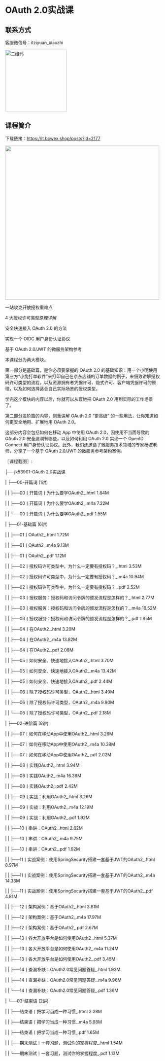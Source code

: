 # OAuth 2.0实战课

## 联系方式

客服微信号：itziyuan_xiaozhi

<img src="https://ziyuanyun.oss-cn-guangzhou.aliyuncs.com/common/20240614073449/666b82192834a.jpg" width="200" height="200" alt="二维码">

## 课程简介

下载链接：https://it.bcwex.shop/posts?id=2177

<img src="https://ziyuanyun.oss-cn-guangzhou.aliyuncs.com/yun/20240515183715/6644905b8d8c9.jpg" width="500" alt="">

  一站攻克开放授权重难点

 4 大授权许可类型原理详解

 安全快速接入 OAuth 2.0 的方法

 实现一个 OIDC 用户身份认证协议

 基于 OAuth 2.0/JWT 的微服务架构参考

 本课程分为两大模块。

 第一部分是基础篇，是你必须要掌握的 OAuth 2.0 的基础知识：用一个小明使用第三方“小兔打单软件”来打印自己在京东店铺的订单数据的例子，来细致讲解授权码许可类型的流程，以及资源拥有者凭据许可、隐式许可、客户端凭据许可的原理，以及如何选择适合自己实际场景的授权类型。

 学完这个模块的内容以后，你就可以从容地把 OAuth 2.0 用到实际的工作场景了。

 第二部分进阶篇的内容，侧重讲解 OAuth 2.0 “更高级” 的一些用法，让你知道如何更安全地用、扩展地用 OAuth 2.0。

 这部分内容会包括如何在移动 App 中使用 OAuth 2.0，因使用不当而导致的 OAuth 2.0 安全漏洞有哪些，以及如何利用 OAuth 2.0 实现一个 OpenID Connect 用户身份认证协议。此外，我们还邀请了微服务技术领域的专家杨波老师，分享了一个基于 OAuth 2.0/JWT 的微服务参考架构案例。

 〖课程截图〗:

  ├──jk53901-OAuth 2.0实战课

 | ├──00-开篇词 (1讲)

 | | ├──00丨开篇词丨为什么要学OAuth2_.html 1.84M

 | | ├──00丨开篇词丨为什么要学OAuth2_.m4a 7.22M

 | | └──00丨开篇词丨为什么要学OAuth2_.pdf 1.55M

 | ├──01-基础篇 (6讲)

 | | ├──01丨OAuth2_.html 1.72M

 | | ├──01丨OAuth2_.m4a 9.13M

 | | ├──01丨OAuth2_.pdf 1.12M

 | | ├──02丨授权码许可类型中，为什么一定要有授权码？_.html 3.53M

 | | ├──02丨授权码许可类型中，为什么一定要有授权码？_.m4a 10.94M

 | | ├──02丨授权码许可类型中，为什么一定要有授权码？_.pdf 2.52M

 | | ├──03丨授权服务：授权码和访问令牌的颁发流程是怎样的？_.html 2.77M

 | | ├──03丨授权服务：授权码和访问令牌的颁发流程是怎样的？_.m4a 16.52M

 | | ├──03丨授权服务：授权码和访问令牌的颁发流程是怎样的？_.pdf 1.95M

 | | ├──04丨在OAuth2_.html 3.20M

 | | ├──04丨在OAuth2_.m4a 13.82M

 | | ├──04丨在OAuth2_.pdf 2.08M

 | | ├──05丨如何安全、快速地接入OAuth2_.html 3.70M

 | | ├──05丨如何安全、快速地接入OAuth2_.m4a 13.42M

 | | ├──05丨如何安全、快速地接入OAuth2_.pdf 2.44M

 | | ├──06丨除了授权码许可类型，OAuth2_.html 3.40M

 | | ├──06丨除了授权码许可类型，OAuth2_.m4a 9.80M

 | | └──06丨除了授权码许可类型，OAuth2_.pdf 2.18M

 | ├──02-进阶篇 (8讲)

 | | ├──07丨如何在移动App中使用OAuth2_.html 3.26M

 | | ├──07丨如何在移动App中使用OAuth2_.m4a 10.38M

 | | ├──07丨如何在移动App中使用OAuth2_.pdf 2.02M

 | | ├──08丨实践OAuth2_.html 3.94M

 | | ├──08丨实践OAuth2_.m4a 16.36M

 | | ├──08丨实践OAuth2_.pdf 2.42M

 | | ├──09丨实战：利用OAuth2_.html 3.26M

 | | ├──09丨实战：利用OAuth2_.m4a 12.19M

 | | ├──09丨实战：利用OAuth2_.pdf 1.92M

 | | ├──10丨串讲：OAuth2_.html 2.62M

 | | ├──10丨串讲：OAuth2_.m4a 9.75M

 | | ├──10丨串讲：OAuth2_.pdf 1.62M

 | | ├──11丨实战案例：使用SpringSecurity搭建一套基于JWT的OAuth2_.html 8.97M

 | | ├──11丨实战案例：使用SpringSecurity搭建一套基于JWT的OAuth2_.m4a 14.33M

 | | ├──11丨实战案例：使用SpringSecurity搭建一套基于JWT的OAuth2_.pdf 4.81M

 | | ├──12丨架构案例：基于OAuth2_.html 3.81M

 | | ├──12丨架构案例：基于OAuth2_.m4a 17.97M

 | | ├──12丨架构案例：基于OAuth2_.pdf 2.67M

 | | ├──13丨各大开放平台是如何使用OAuth2_.html 5.37M

 | | ├──13丨各大开放平台是如何使用OAuth2_.m4a 11.24M

 | | ├──13丨各大开放平台是如何使用OAuth2_.pdf 3.45M

 | | ├──14丨查漏补缺：OAuth2.0常见问题答疑_.html 1.93M

 | | ├──14丨查漏补缺：OAuth2.0常见问题答疑_.m4a 9.96M

 | | └──14丨查漏补缺：OAuth2.0常见问题答疑_.pdf 1.36M

 | └──03-结束语 (2讲)

 | | ├──结束语丨把学习当成一种习惯_.html 2.28M

 | | ├──结束语丨把学习当成一种习惯_.m4a 5.98M

 | | ├──结束语丨把学习当成一种习惯_.pdf 1.65M

 | | ├──期末测试丨一套习题，测试你的掌握程度_.html 1.54M

 | | └──期末测试丨一套习题，测试你的掌握程度_.pdf 1.13M

  
